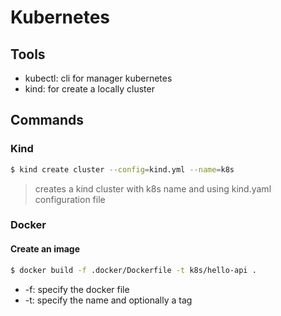 # Kubernetes

## Tools

- kubectl: cli for manager kubernetes
- kind: for create a locally cluster


## Commands

### Kind

```sh
$ kind create cluster --config=kind.yml --name=k8s
```

> creates a kind cluster with k8s name and using kind.yaml configuration file

### Docker

#### Create an image

```sh
$ docker build -f .docker/Dockerfile -t k8s/hello-api .
```

- -f: specify the docker file
- -t: specify the name and optionally a tag